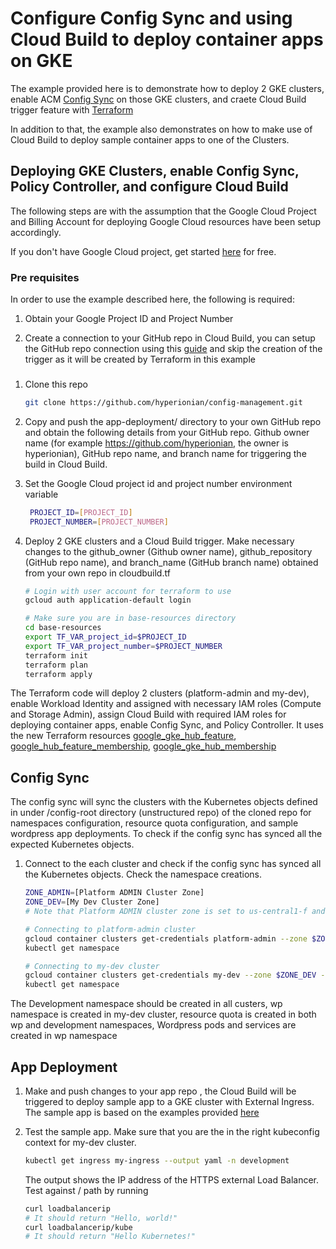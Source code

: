 # Configure Config Sync and using Cloud Build to  deploy container apps on GKE

The example provided here is to demonstrate how to deploy 2 GKE clusters, enable ACM [Config Sync](https://cloud.google.com/anthos-config-management/docs/config-sync-overview) on those GKE clusters, and craete Cloud Build trigger feature with [Terraform](https://www.terraform.io/)

In addition to that, the example also demonstrates on how to make use of Cloud Build to deploy sample container apps to one of the Clusters.

## Deploying GKE Clusters, enable Config Sync, Policy Controller, and configure Cloud Build

The following steps are with the assumption that the Google Cloud Project and Billing Account for deploying Google Cloud resources have been setup accordingly. 

If you don't have Google Cloud project, get started [here](https://cloud.google.com/gcp/) for free.

### Pre requisites

In order to use the example described here, the following is required:

1. Obtain your Google  Project ID and Project Number

1. Create a connection to your GitHub repo in Cloud Build, you can setup the GitHub repo connection using this [guide](https://cloud.google.com/build/docs/automating-builds/build-repos-from-github#installing_gcb_app) and skip the creation of the trigger as it will be created by Terraform in this example 

###
1. Clone this repo
   ```bash
   git clone https://github.com/hyperionian/config-management.git
   ```
1. Copy and push the app-deployment/ directory to your own GitHub repo and obtain the following details from your GitHub repo. Github owner name (for example https://github.com/hyperionian, the owner is hyperionian), GitHub repo name, and branch name for triggering the build in Cloud Build.


1. Set the Google Cloud project id and project number environment variable
   ```bash
    PROJECT_ID=[PROJECT_ID]
    PROJECT_NUMBER=[PROJECT_NUMBER]
    ```
1. Deploy 2 GKE clusters and a Cloud Build trigger. Make necessary changes to the github_owner (Github owner name), github_repository (GitHub repo name), and branch_name (GitHub branch name) obtained from your own repo in cloudbuild.tf

    ```bash
    # Login with user account for terraform to use
    gcloud auth application-default login

    # Make sure you are in base-resources directory
    cd base-resources
    export TF_VAR_project_id=$PROJECT_ID
    export TF_VAR_project_number=$PROJECT_NUMBER
    terraform init
    terraform plan
    terraform apply
    ```
The Terraform code will deploy 2 clusters (platform-admin and my-dev), enable Workload Identity and  assigned with necessary IAM roles (Compute and Storage Admin), assign Cloud Build with required IAM roles for deploying container apps, enable Config Sync, and Policy Controller. It uses the new Terraform resources [google_gke_hub_feature](https://registry.terraform.io/providers/hashicorp/google/latest/docs/resources/gke_hub_feature), [google_hub_feature_membership](https://registry.terraform.io/providers/hashicorp/google/latest/docs/resources/gke_hub_feature_membership), [google_gke_hub_membership](https://registry.terraform.io/providers/hashicorp/google/latest/docs/resources/gke_hub_membership)

## Config Sync

The config sync will sync the clusters with the Kubernetes objects defined in under /config-root directory (unstructured repo) of the cloned repo for namespaces configuration, resource quota configuration, and sample wordpress app deployments. To check if the config sync has synced all the expected Kubernetes objects.

1. Connect to the each cluster and check if the config sync has synced all the Kubernetes objects. Check the namespace creations.

   ```bash
   ZONE_ADMIN=[Platform ADMIN Cluster Zone]
   ZONE_DEV=[My Dev Cluster Zone]
   # Note that Platform ADMIN cluster zone is set to us-central1-f and My Dev cluster zone is set to us-east1-c in the example Terraform code

   # Connecting to platform-admin cluster
   gcloud container clusters get-credentials platform-admin --zone $ZONE_ADMIN --project $PROJECT_ID
   kubectl get namespace

   # Connecting to my-dev cluster
   gcloud container clusters get-credentials my-dev --zone $ZONE_DEV --project $PROJECT_ID
   kubectl get namespace
   ```
 The Development namespace should be created in all custers, wp namespace is created in my-dev cluster, resource quota is created in both wp and development namespaces, Wordpress pods and services are created in wp namespace

## App Deployment

1. Make and push changes to your app repo , the Cloud Build will be triggered to deploy sample app to a GKE cluster with External Ingress. The sample app is based on the examples provided [here](https://cloud.google.com/kubernetes-engine/docs/how-to/load-balance-ingress)

1. Test the sample app. Make sure that you are the in the right kubeconfig context for my-dev cluster.
   ```bash
   kubectl get ingress my-ingress --output yaml -n development
   ```
   The output shows the IP address of the HTTPS external Load Balancer. Test against / path by running 
   ```bash
   curl loadbalancerip
   # It should return "Hello, world!"
   curl loadbalancerip/kube
   # It should return "Hello Kubernetes!"

   ```